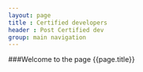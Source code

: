```yaml
---
layout: page
title : Certified developers
header : Post Certified dev
group: main navigation
---
```



###Welcome to the page {{page.title}}
